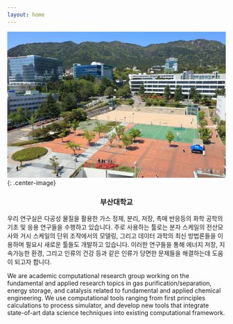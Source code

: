 ```yaml
---
layout: home
---
```


![Aerial View of PNU](/images/pnu_campus.jpg){: .center-image}
<h3><p style="text-align: center;">부산대학교</p></h3>

우리 연구실은 다공성 물질을 활용한 가스 정제, 분리, 저장, 촉매 반응등의 화학 공학의 기초 및 응용 연구들을 수행하고 있습니다. 주로 사용하는 툴로는 분자 스케일의 전산모사와 거시 스케일의 단위 조작에서의 모델링, 그리고 데이터 과학의 최신 방법론들을 이용하며 필요시 새로운 툴들도 개발하고 있습니다. 이러한 연구들을 통해 에너지 저장, 지속가능한 환경, 그리고 인류의 건강 등과 같은 인류가 당면한 문제들을 해결하는데 도움이 되고자 합니다.

We are academic computational research group working on the fundamental and applied research topics in gas purification/separation, energy storage, and catalysis related to fundamental and applied chemical engineering. We use computational tools ranging from first principles calculations to process simulator, and develop new tools that integrate state-of-art data science techniques into existing computational framework.
